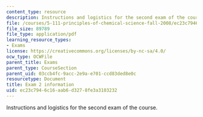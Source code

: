 ```yaml
---
content_type: resource
description: Instructions and logistics for the second exam of the course.
file: /courses/5-111-principles-of-chemical-science-fall-2008/ec23c7946c16aab6d3278fe3a3103232_exam2info.pdf
file_size: 89789
file_type: application/pdf
learning_resource_types:
- Exams
license: https://creativecommons.org/licenses/by-nc-sa/4.0/
ocw_type: OCWFile
parent_title: Exams
parent_type: CourseSection
parent_uid: 03ccb4fc-9acc-2e9a-e701-ccd83ded8e0c
resourcetype: Document
title: Exam 2 information
uid: ec23c794-6c16-aab6-d327-8fe3a3103232
---
```

Instructions and logistics for the second exam of the course.